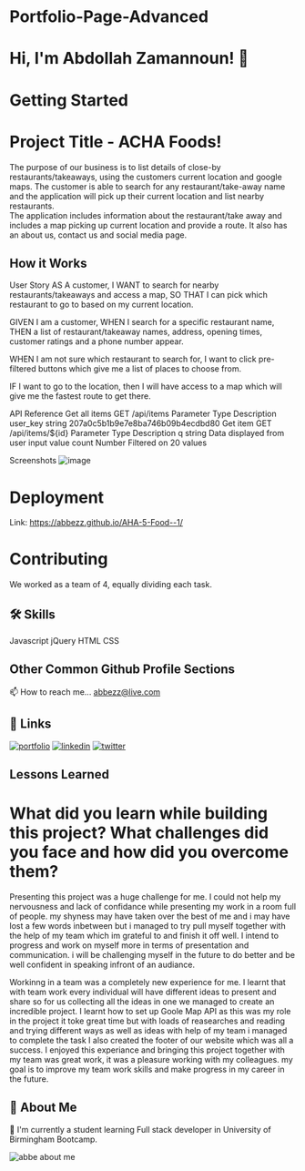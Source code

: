 # Portfolio-Page-Advanced
# Hi, I'm Abdollah Zamannoun! 👋


# Getting Started

# Project Title - ACHA Foods!

The purpose of our business is to list details of close-by restaurants/takeaways,  using the customers current location and google maps.
The customer is able to search for any restaurant/take-away name and the application will pick up their current location and list nearby restaurants.  
The application includes information about the restaurant/take away and includes a map picking up current location and provide a route. 
It also has an about us, contact us and social media page. 


## How it Works
 User Story AS A customer, I WANT to search for nearby restaurants/takeaways and access a map, SO THAT I can pick which restaurant to go to based on my current location.

 GIVEN I am a customer, WHEN I search for a specific restaurant name, THEN a list of restaurant/takeaway names, address, opening times, customer ratings and a phone number   appear.
 
 WHEN I am not sure which restaurant to search for, I want to click pre-filtered buttons which give me a list of places to choose from.

 IF I want to go to the location, then I will have access to a map which will give me the fastest route to get there.




API Reference
Get all items
  GET /api/items
Parameter	Type	Description
user_key	string	207a0c5b1b9e7e8ba746b09b4ecdbd80
Get item
  GET /api/items/${id}
Parameter	Type	Description
q	string	Data displayed from user input value
count	Number	Filtered on 20 values

Screenshots
![image](https://user-images.githubusercontent.com/93604239/153688138-44798444-89e9-41e6-923b-4a7d8031a000.png)

# Deployment
Link: https://abbezz.github.io/AHA-5-Food--1/


# Contributing
We worked as a team of 4, equally dividing each task.

## 🛠 Skills
Javascript
jQuery
HTML
CSS



## Other Common Github Profile Sections

📫 How to reach me... abbezz@live.com 

## 🔗 Links
[![portfolio](https://img.shields.io/badge/my_portfolio-000?style=for-the-badge&logo=ko-fi&logoColor=white)](https://abbezz.github.io/Portfolio-demo//)
[![linkedin](https://img.shields.io/badge/linkedin-0A66C2?style=for-the-badge&logo=linkedin&logoColor=white)](https://www.linkedin.com/in/abdollah-zamannoun-943784226//)
[![twitter](https://img.shields.io/badge/twitter-1DA1F2?style=for-the-badge&logo=twitter&logoColor=white)](https://twitter.com/AZamannoun/)

## Lessons Learned

# What did you learn while building this project? What challenges did you face and how did you overcome them?
Presenting this project was a huge challenge for me. I could not help my nervousness and lack of confidance while presenting my work in a room full of people. my shyness may have taken over the best of me and i may have lost a few words inbetween but i managed to try pull myself together with the help of my team which im grateful to and finish it off well. I intend to progress and work on myself more in terms of presentation and communication. i will be challenging myself in the future to do better and be well confident in speaking infront of an audiance.

Workinng in a team was a completely new experience for me. I learnt that with team work every individual will have different ideas to present and share so for us collecting all the ideas in one we managed to create an incredible project. I learnt how to set up Goole Map API as this was my role in the project it toke great time but with loads of reasearches and reading and trying different ways as well as ideas with help of my team i managed to complete the task I also created the footer of our website which was all a success. I enjoyed this experiance and bringing this project together with my team was great work, it was a pleasure working with my colleagues. my goal is to improve my team work skills and make progress in my career in the future.



## 🚀 About Me

🧠 I'm currently a student learning Full stack developer in University of Birmingham Bootcamp. 



![abbe about me](https://user-images.githubusercontent.com/94430401/153731226-2647f6fd-fb8c-438c-8c23-338d24a14550.png)



 



